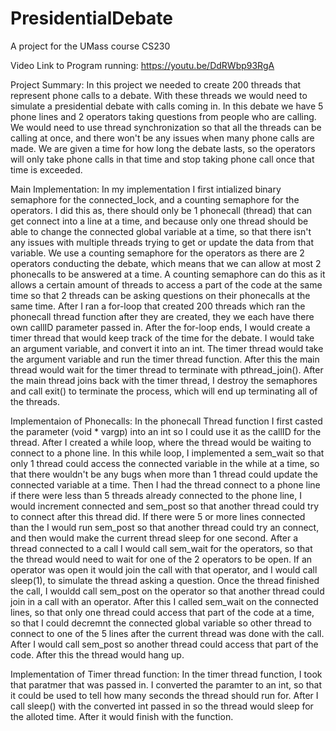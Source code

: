 # PresidentialDebate
A project for the UMass course CS230

Video Link to Program running: https://youtu.be/DdRWbp93RgA

Project Summary: 
In this project we needed to create 200 threads that represent phone calls to a debate. With these threads we would need to simulate a presidential debate with calls coming in.
In this debate we have 5 phone lines and 2 operators taking questions from people who are calling. We would need to use thread synchronization so that all the threads can be calling
at once, and there won't be any issues when many phone calls are made. We are given a time for how long the debate lasts, so the operators will only take phone calls in that time
and stop taking phone call once that time is exceeded. 

Main Implementation:
In my implementation I first intialized binary semaphore for the connected_lock, and a counting semaphore for the operators. I did this as, there should only be 1 phonecall (thread) 
that can get connect into a line at a time, and because only one thread should be able to change the connected global variable at a time, so that there isn't any issues with multiple
threads trying to get or update the data from that variable. We use a counting semaphore for the operators as there are 2 operators conducting the debate, which means that we can
allow at most 2 phonecalls to be answered at a time. A counting semaphore can do this as it allows a certain amount of threads to access a part of the code at the same time
so that 2 threads can be asking questions on their phonecalls at the same time. After I ran a for-loop that created 200 threads which ran the phonecall thread function after they are 
created, they we each have there own callID parameter passed in. After the for-loop ends, I would create a timer thread that would keep track of the time for the debate. I would take
an argument variable, and convert it into an int. The timer thread would take the argument variable and run the timer thread function. After this the main thread would wait for the
timer thread to terminate with pthread_join(). After the main thread joins back with the timer thread, I destroy the semaphores and call exit() to terminate the process, which will
end up terminating all of the threads. 

Implementaion of Phonecalls: 
In the phonecall Thread function I first casted the parameter (void * vargp) into an int so I could use it as the callID for the thread. After I created a while loop, where 
the thread would be waiting to connect to a phone line. In this while loop, I implemented a sem_wait so that only 1 thread could access the connected variable in the while at a time, 
so that there wouldn't be any bugs when more than 1 thread could update the connected variable at a time. Then I had the thread connect to a phone line if there were less than 5 threads 
already connected to the phone line, I would increment connected and sem_post so that another thread could try to connect after this thread did. If there were 5 or more lines connected 
than the I would run sem_post so that another thread could try an connect, and then would make the current thread sleep for one second. After a thread connected to a call I would call
sem_wait for the operators, so that the thread would need to wait for one of the 2 operators to be open. If an operator was open it would join the call with that operator, and I would
call sleep(1), to simulate the thread asking a question. Once the thread finished the call, I wouldd call sem_post on the operator so that another thread could join in a call with 
an operator. After this I called sem_wait on the connected lines, so that only one thread could access that part of the code at a time, so that I could decremnt the connected global 
variable so other thread to connect to one of the 5 lines after the current thread was done with the call. After I would call sem_post so another thread could access that part of the
code. After this the thread would hang up.

Implementation of Timer thread function:
In the timer thread function, I took that paratmer that was passed in. I converted the paramter to an int, so that it could be used to tell how many seconds the thread should run for.
After I call sleep() with the converted int passed in so the thread would sleep for the alloted time. After it would finish with the function. 
